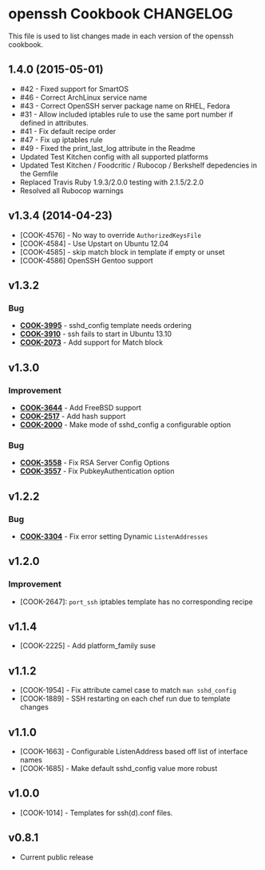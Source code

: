 openssh Cookbook CHANGELOG
==========================
This file is used to list changes made in each version of the openssh cookbook.

1.4.0 (2015-05-01)
-------------------
- #42 - Fixed support for SmartOS
- #46 - Correct ArchLinux service name
- #43 - Correct OpenSSH server package name on RHEL, Fedora
- #31 - Allow included iptables rule to use the same port number if defined in attributes.
- #41 - Fix default recipe order
- #47 - Fix up iptables rule
- #49 - Fixed the print_last_log attribute in the Readme
- Updated Test Kitchen config with all supported platforms
- Updated Test Kitchen / Foodcritic / Rubocop / Berkshelf depedencies in the Gemfile
- Replaced Travis Ruby 1.9.3/2.0.0 testing with 2.1.5/2.2.0
- Resolved all Rubocop warnings

v1.3.4 (2014-04-23)
-------------------
- [COOK-4576] - No way to override `AuthorizedKeysFile`
- [COOK-4584] - Use Upstart on Ubuntu 12.04
- [COOK-4585] - skip match block in template if empty or unset
- [COOK-4586] OpenSSH Gentoo support


v1.3.2
------
### Bug
- **[COOK-3995](https://tickets.chef.io/browse/COOK-3995)** - sshd_config template needs ordering
- **[COOK-3910](https://tickets.chef.io/browse/COOK-3910)** - ssh fails to start in Ubuntu 13.10
- **[COOK-2073](https://tickets.chef.io/browse/COOK-2073)** - Add support for Match block


v1.3.0
------
### Improvement
- **[COOK-3644](https://tickets.chef.io/browse/COOK-3644)** - Add FreeBSD support
- **[COOK-2517](https://tickets.chef.io/browse/COOK-2517)** - Add hash support
- **[COOK-2000](https://tickets.chef.io/browse/COOK-2000)** - Make mode of sshd_config a configurable option

### Bug
- **[COOK-3558](https://tickets.chef.io/browse/COOK-3558)** - Fix RSA Server Config Options
- **[COOK-3557](https://tickets.chef.io/browse/COOK-3557)** - Fix PubkeyAuthentication option


v1.2.2
------
### Bug
- **[COOK-3304](https://tickets.chef.io/browse/COOK-3304)** - Fix error setting Dynamic `ListenAddresses`

v1.2.0
------
### Improvement
- [COOK-2647]: `port_ssh` iptables template has no corresponding recipe

v1.1.4
------
- [COOK-2225] - Add platform_family suse

v1.1.2
------
- [COOK-1954] - Fix attribute camel case to match `man sshd_config`
- [COOK-1889] - SSH restarting on each chef run due to template changes

v1.1.0
------
- [COOK-1663] - Configurable ListenAddress based off list of interface names
- [COOK-1685] - Make default sshd_config value more robust

v1.0.0
------
- [COOK-1014] - Templates for ssh(d).conf files.

v0.8.1
------
- Current public release
